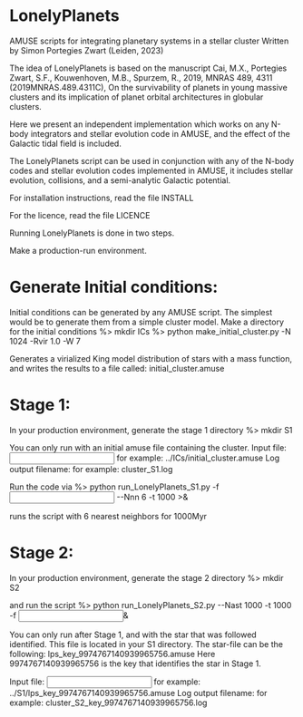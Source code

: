# LonelyPlanets
AMUSE scripts for integrating planetary systems in a stellar cluster
Written by Simon Portegies Zwart (Leiden, 2023)

The idea of LonelyPlanets is based on the manuscript Cai, M.X.,
Portegies Zwart, S.F., Kouwenhoven, M.B., Spurzem, R., 2019, MNRAS
489, 4311 (2019MNRAS.489.4311C), On the survivability of planets in
young massive clusters and its implication of planet orbital
architectures in globular clusters.

Here we present an independent implementation which works on any
N-body integrators and stellar evolution code in AMUSE, and the effect
of the Galactic tidal field is included.

The LonelyPlanets script can be used in conjunction with any of the
N-body codes and stellar evolution codes implemented in AMUSE, it
includes stellar evolution, collisions, and a semi-analytic Galactic
potential.

For installation instructions, read the file INSTALL

For the licence, read the file LICENCE

Running LonelyPlanets is done in two steps.

Make a production-run environment.

# Generate Initial conditions:
Initial conditions can be generated by any AMUSE script.  The simplest
would be to generate them from a simple cluster model.
Make a directory for the initial conditions
  %> mkdir ICs
  %> python make_initial_cluster.py -N 1024 -Rvir 1.0 -W 7

Generates a virialized King model distribution of stars with a mass
function, and writes the results to a file called: initial_cluster.amuse

# Stage 1:
In your production environment, generate the stage 1 directory
  %> mkdir S1

You can only run with an initial amuse file containing the cluster.
Input file: <input snapshot amuse file>
for example: ../ICs/initial_cluster.amuse
Log output filename: <log-outputfilename>
for example: cluster_S1.log

Run the code via
  %> python <LonelyPlanets source directory>run_LonelyPlanets_S1.py -f <input snapshot amuse file>  --Nnn 6 -t 1000 >& <log-outputfilename>

runs the script with 6 nearest neighbors for 1000Myr

# Stage 2:
In your production environment, generate the stage 2 directory
  %> mkdir S2

and run the script
  %> python <LonelyPlanets source directory>run_LonelyPlanets_S2.py --Nast 1000 -t 1000 -f <input S1 file>& <log-outputfilename>

You can only run after Stage 1, and with the star that was followed
identified. This file is located in your S1 directory.  The 
star-file can be the following:
lps_key_9974767140939965756.amuse
Here 9974767140939965756 is the key that identifies the star in Stage 1.

Input file: <input S1 file>
for example: ../S1/lps_key_9974767140939965756.amuse
Log output filename: <log-outputfilename>
for example: cluster_S2_key_9974767140939965756.log


